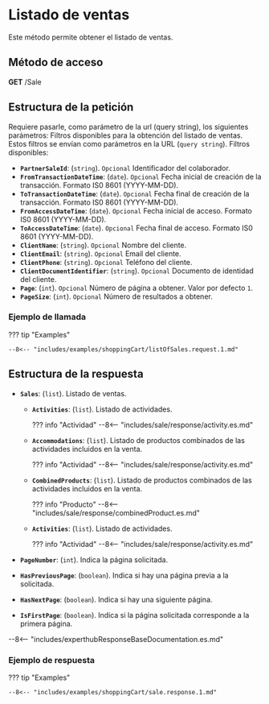 # Listado de ventas

Este método permite obtener el listado de ventas.

## Método de acceso

**GET** /Sale

## Estructura de la petición

Requiere pasarle, como parámetro de la url (query string), los siguientes parámetros:
Filtros disponibles para la obtención del listado de ventas. Estos filtros se envían como parámetros en la URL (`query string`). Filtros disponibles:

- **`PartnerSaleId`**: (``string``).  ``Opcional`` Identificador del colaborador.
- **`FromTransactionDateTime`**: (``date``).  ``Opcional`` Fecha inicial de creación de la transacción. Formato IS0 8601 (YYYY-MM-DD).
- **`ToTransactionDateTime`**: (``date``).  ``Opcional`` Fecha final de creación de la transacción. Formato IS0 8601 (YYYY-MM-DD).
- **`FromAccessDateTime`**: (``date``).  ``Opcional`` Fecha inicial de acceso. Formato IS0 8601 (YYYY-MM-DD).
- **`ToAccessDateTime`**: (``date``).  ``Opcional`` Fecha final de acceso. Formato IS0 8601 (YYYY-MM-DD).
- **`ClientName`**: (``string``).  ``Opcional`` Nombre del cliente.
- **`ClientEmail`**: (``string``).  ``Opcional`` Email del cliente.
- **`ClientPhone`**: (``string``).  ``Opcional`` Teléfono del cliente.
- **`ClientDocumentIdentifier`**: (``string``).  ``Opcional`` Documento de identidad del cliente.
- **`Page`**: (``int``).  ``Opcional`` Número de página a obtener. Valor por defecto `1`.
- **`PageSize`**: (``int``).  ``Opcional`` Número de resultados a obtener.
  
### Ejemplo de llamada

??? tip "Examples"

    --8<-- "includes/examples/shoppingCart/listOfSales.request.1.md"

## Estructura de la respuesta

- **`Sales`**: (`list`). Listado de ventas.
    - **`Activities`**: (`list`). Listado de actividades.
        
        ??? info "Actividad"
            --8<-- "includes/sale/response/activity.es.md"
        
    - **`Accommodations`**: (`list`). Listado de productos combinados de las actividades incluidos en la venta.

        ??? info "Actividad"
              --8<-- "includes/sale/response/activity.es.md"   

    - **`CombinedProducts`**: (`list`). Listado de productos combinados de las actividades incluidos en la venta.

        ??? info "Producto"
            --8<-- "includes/sale/response/combinedProduct.es.md"

    - **`Activities`**: (`list`). Listado de actividades.

        ??? info "Actividad"
            --8<-- "includes/sale/response/activity.es.md"
  
- **`PageNumber`**: (`int`). Indica la página solicitada.
- **`HasPreviousPage`**: (`boolean`). Indica si hay una página previa a la solicitada.
- **`HasNextPage`**: (`boolean`). Indica si hay una siguiente página.
- **`IsFirstPage`**: (`boolean`). Indica si la página solicitada corresponde a la primera página.

--8<-- "includes/experthubResponseBaseDocumentation.es.md"

### Ejemplo de respuesta

??? tip "Examples"

    --8<-- "includes/examples/shoppingCart/sale.response.1.md"
